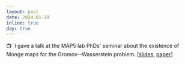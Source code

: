 ```yaml
---
layout: post
date: 2024-01-19
inline: true
day: true
---
```


:tv:&nbsp; I gave a talk at the MAP5 lab PhDs' seminar about the existence of Monge maps for the Gromov--Wasserstein problem. [[slides](https://slides.com/theodumont/monge-gw), [paper](https://arxiv.org/pdf/2210.11945.pdf)]